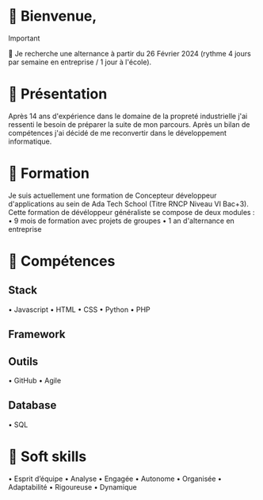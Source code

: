 # 👋 Bienvenue,

> [!IMPORTANT]
> 👀 Je recherche une alternance à partir du 26 Février 2024 (rythme 4 jours par semaine en entreprise / 1 jour à l'école).

# 💬 Présentation
Après 14 ans d'expérience dans le domaine de la propreté industrielle j'ai ressenti le besoin de préparer la suite de mon parcours. Après un bilan de compétences j'ai décidé de me reconvertir dans le développement informatique.

# 🌱 Formation
Je suis actuellement une formation de Concepteur développeur d'applications au sein de Ada Tech School (Titre RNCP Niveau VI Bac+3).
Cette formation de dévéloppeur généraliste se compose de deux modules :
•	9 mois de formation avec projets de groupes
•	1 an d'alternance en entreprise

# 🧮 Compétences

## Stack
•	Javascript
•	HTML
•	CSS
•	Python
•	PHP

## Framework

## Outils
•	GitHub
•	Agile

## Database
•	SQL  

# 🧩 Soft skills
•	Esprit d’équipe
•	Analyse
•	Engagée 
•	Autonome
•	Organisée
•	Adaptabilité
•	Rigoureuse
•	Dynamique  

<!---
GhislaineAybram/GhislaineAybram is a ✨ special ✨ repository because its `README.md` (this file) appears on your GitHub profile.
You can click the Preview link to take a look at your changes.
--->  
